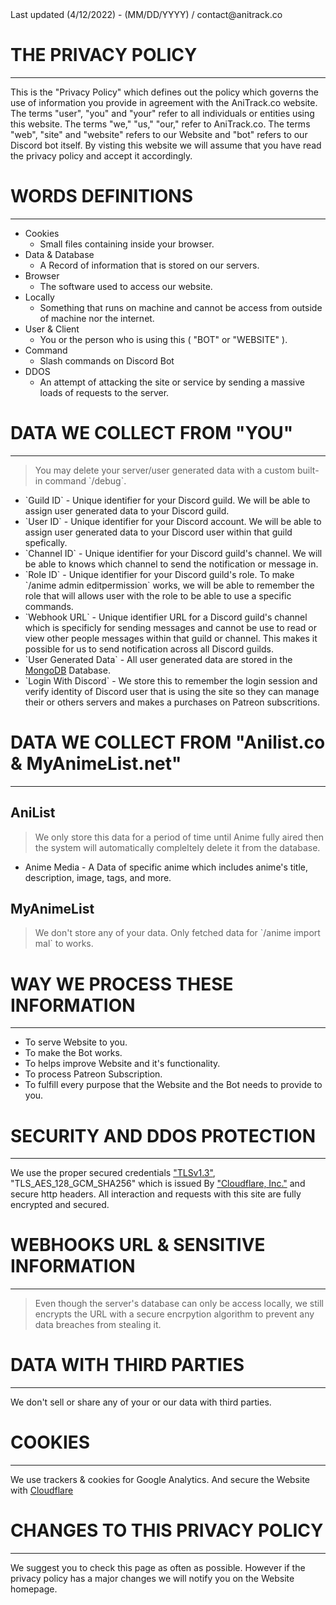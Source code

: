 <info>
Last updated (4/12/2022) - (MM/DD/YYYY) / contact@anitrack.co
</info>

# THE PRIVACY POLICY
---
This is the "Privacy Policy" which defines out the policy which governs the use of information you provide in agreement with the AniTrack.co website. The terms "user", "you" and "your" refer to all individuals or entities using this website. The terms "we," "us," "our," refer to AniTrack.co. The terms "web", "site" and "website" refers to our Website and "bot" refers to our Discord bot itself.
By visting this website we will assume that you have read the privacy policy and accept it accordingly.

# WORDS DEFINITIONS
---
- Cookies
    - Small files containing inside your browser.
- Data & Database
    - A Record of information that is stored on our servers.
- Browser
    - The software used to access our website.
- Locally
    - Something that runs on machine and cannot be access from outside of machine nor the internet.
- User & Client
    - You or the person who is using this ( "BOT" or "WEBSITE" ).
- Command
    - Slash commands on Discord Bot
- DDOS
    - An attempt of attacking the site or service by sending a massive loads of requests to the server.

# DATA WE COLLECT FROM "YOU"
---
> You may delete your server/user generated data with a custom built-in command \`/debug\`.
- \`Guild ID\` - Unique identifier for your Discord guild. We will be able to assign user generated data to your Discord guild.
- \`User ID\` - Unique identifier for your Discord account. We will be able to assign user generated data to your Discord user within that guild spefically.
- \`Channel ID\` - Unique identifier for your Discord guild's channel. We will be able to knows which channel to send the notification or message in.
- \`Role ID\` - Unique identifier for your Discord guild's role. To make \`/anime admin editpermission\` works, we will be able to remember the role that will allows user with the role to be able to use a specific commands.
- \`Webhook URL\` - Unique identifier URL for a Discord guild's channel which is specificly for sending messages and cannot be use to read or view other people messages within that guild or channel. This makes it possible for us to send notification across all Discord guilds.
- \`User Generated Data\` - All user generated data are stored in the <a href="https://www.mongodb.com/" target="_blank">MongoDB</a> Database.
- \`Login With Discord\` - We store this to remember the login session and verify identity of Discord user that is using the site so they can manage their or others servers and makes a purchases on Patreon subscritions.

# DATA WE COLLECT FROM "Anilist.co & MyAnimeList.net"
---
## AniList
> We only store this data for a period of time until Anime fully aired then the system will automatically compleltely delete it from the database.
- Anime Media - A Data of specific anime which includes anime's title, description, image, tags, and more.
## MyAnimeList
> We don't store any of your data. Only fetched data for \`/anime import mal\` to works.
# WAY WE PROCESS THESE INFORMATION
---
- To serve Website to you.
- To make the Bot works.
- To helps improve Website and it's functionality.
- To process Patreon Subscription.
- To fulfill every purpose that the Website and the Bot needs to provide to you.

# SECURITY AND DDOS PROTECTION
---
We use the proper secured credentials <a href="https://wiki.openssl.org/index.php/TLS1.3" target="_blank">"TLSv1.3"</a>, "TLS_AES_128_GCM_SHA256" which is issued By <a href="https://www.cloudflare.com/" target="_blank">"Cloudflare, Inc."</a> and secure http headers. All interaction and requests with this site are fully encrypted and secured.


# WEBHOOKS URL & SENSITIVE INFORMATION
---
> Even though the server's database can only be access locally, we still encrypts the URL with a secure encrpytion algorithm to prevent any data breaches from stealing it.

# DATA WITH THIRD PARTIES
---
We don't sell or share any of your or our data with third parties.

# COOKIES
---
We use trackers & cookies for Google Analytics. And secure the Website with <a href="https://www.cloudflare.com/" target="_blank">Cloudflare</a>

# CHANGES TO THIS PRIVACY POLICY
---
We suggest you to check this page as often as possible. However if the privacy policy has a major changes we will notify you on the Website homepage.
